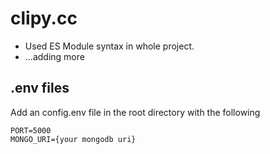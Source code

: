 # clipy.cc

- Used ES Module syntax in whole project.
- ...adding more

## .env files

Add an config.env file in the root directory with the following

```
PORT=5000
MONGO_URI={your mongodb uri}
```
